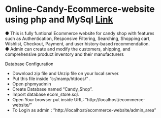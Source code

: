 # Online-Candy-Ecommerce-website using php and MySql [Link](https://www.youtube.com/watch?v=cqYER6l-knQ&t)
● This is fully funtional Ecommerce website for candy shop with features such as Authentication, Responsive Filtering, Searching, Shopping cart, Wishlist, Checkout, Payment, and user history-based recommendation. </br>
● Admin can create and modify the customers, shipping, and comprehensive product inventory and their manufacturers

Database Configuration

- Download zip file and Unzip file on your local server.
- Put this file inside “c:/mamp/htdocs/” .
- Open phpmyadmin
- Create Database named “Candy_Shop”. 
- Import database ecom_store.sql.
- Open Your browser put inside URL: "http://localhost/ecommerce-website/”
- To Login as admin : ”http://localhost/ecommerce-website/admin_area”

